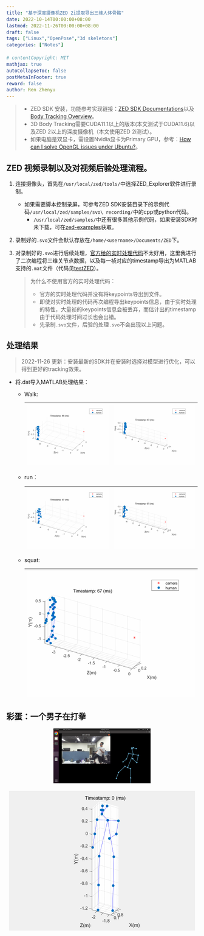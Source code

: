 ```yaml
---
title: "基于深度摄像机ZED 2i提取导出三维人体骨骼"
date: 2022-10-14T00:00:00+08:00
lastmod: 2022-11-26T00:00:00+08:00
draft: false
tags: ["Linux","OpenPose","3d skeletons"]
categories: ["Notes"]

# contentCopyright: MIT
mathjax: true
autoCollapseToc: false
postMetaInFooter: true
reward: false
author: Ren Zhenyu
---
```



> + ZED SDK 安装，功能参考实现链接：[ZED SDK Documentations](https://www.stereolabs.com/docs/)以及[Body Tracking Overview](https://www.stereolabs.com/docs/body-tracking/)。
> + 3D Body Tracking需要CUDA11.1以上的版本(本文测试于CUDA11.6)以及ZED 2以上的深度摄像机（本文使用ZED 2i测试）。
> + 如果电脑是双显卡，需设置Nvidia显卡为Primary GPU，参考：[How can I solve OpenGL issues under Ubuntu?](https://support.stereolabs.com/hc/en-us/articles/8422008229143-How-can-I-solve-OpenGL-issues-under-Ubuntu-)。

## ZED 视频录制以及对视频后验处理流程。

1. 连接摄像头，首先在`/usr/local/zed/tools/`中选择ZED_Explorer软件进行录制。

   + 如果需要脚本控制录屏，可参考ZED SDK安装目录下的示例代码`/usr/local/zed/samples/svo\ recording/`中的cpp或python代码。
     + `/usr/local/zed/samples/`中还有很多其他示例代码，如果安装SDK时未下载，可在[zed-examples](https://github.com/stereolabs/zed-examples)获取。

2. 录制好的`.svo`文件会默认存放在`/home/<username>/Documents/ZED`下。

3. 对录制好的`.svo`进行后续处理，[官方给的实时处理代码](https://github.com/stereolabs/zed-examples/tree/master/body%20tracking)不太好用，这里我进行了二次编程将三维关节点数据，以及每一祯对应的timestamp导出为MATLAB支持的`.mat`文件（代码见[testZED](https://github.com/rzy0901/testZED)）。

   > 为什么不使用官方的实时处理代码：
   >
   > + 官方的实时处理代码并没有将keypoints导出到文件。
   > + 即使对实时处理的代码再次编程导出keypoints信息，由于实时处理的特性，大量祯的keypoints信息会被丢弃，而估计出的timestamp由于代码处理时间过长也会出错。
   > + 先录制`.svo`文件，后验的处理`.svo`不会出现以上问题。

## 处理结果

> 2022-11-26 更新：安装最新的SDK并在安装时选择对模型进行优化，可以得到更好的tracking效果。

+ 将.dat导入MATLAB处理结果：

  + Walk:

    | ![](https://github.com/rzy0901/testZED/blob/main/README.assets/walk1.gif?raw=true) | ![](https://github.com/rzy0901/testZED/blob/main/README.assets/walk2.gif?raw=true) |
    | ------------------------------------------------------------ | ------------------------------------------------------------ |

  + run：
  
    | ![](https://github.com/rzy0901/testZED/blob/main/README.assets/run1.gif?raw=true) | ![](https://github.com/rzy0901/testZED/blob/main/README.assets/run2.gif?raw=true) |
    | ------------------------------------------------------------ | ------------------------------------------------------------ |
  
  + squat:
  
    |![](https://github.com/rzy0901/testZED/blob/main/README.assets/squat.gif?raw=true)|
    | ------------------------------------------------------------ |
  
    



## 彩蛋：一个男子在打拳

<center><img src="../../zed.assets/lqr.png" alt="test1" style="zoom:25%;" /></center>
</br>
<center>
<img src="../../zed.assets/test2.gif" alt="test2" style="zoom: 50%;" />
</center>